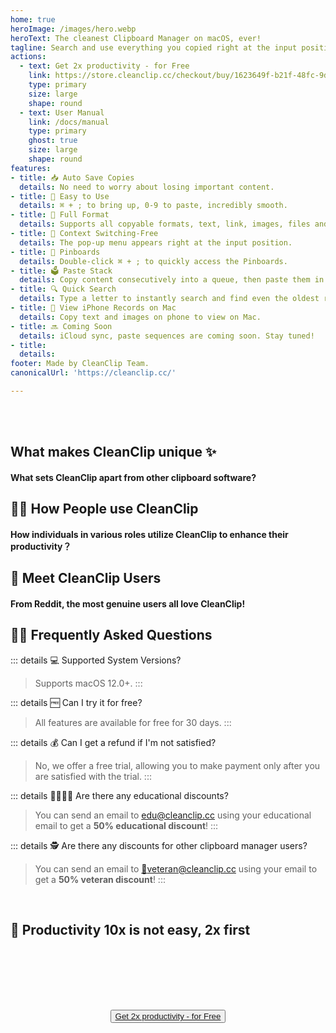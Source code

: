 ```yaml
---
home: true
heroImage: /images/hero.webp
heroText: The cleanest Clipboard Manager on macOS, ever!
tagline: Search and use everything you copied right at the input position, not in the menu bar 1000 miles away.
actions:
  - text: Get 2x productivity - for Free
    link: https://store.cleanclip.cc/checkout/buy/1623649f-b21f-48fc-9d3d-1c6b2665bd6f
    type: primary
    size: large
    shape: round
  - text: User Manual
    link: /docs/manual
    type: primary
    ghost: true
    size: large
    shape: round
features:
- title: 📥 Auto Save Copies
  details: No need to worry about losing important content.
- title: 🚀 Easy to Use
  details: ⌘ + ; to bring up, 0-9 to paste, incredibly smooth.
- title: 🌈 Full Format
  details: Supports all copyable formats, text, link, images, files and more.
- title: 🧲 Context Switching-Free
  details: The pop-up menu appears right at the input position.
- title: 📌 Pinboards
  details: Double-click ⌘ + ; to quickly access the Pinboards.
- title: 🗳️ Paste Stack
  details: Copy content consecutively into a queue, then paste them in order
- title: 🔍 Quick Search
  details: Type a letter to instantly search and find even the oldest records.
- title: 📱 View iPhone Records on Mac
  details: Copy text and images on phone to view on Mac.
- title: 🔜 Coming Soon
  details: iCloud sync, paste sequences are coming soon. Stay tuned!
- title: 
  details: 
footer: Made by CleanClip Team.
canonicalUrl: 'https://cleanclip.cc/'

---
```


</br>
</br>

<div class="segments">
  <div class="usp">

  ## What makes CleanClip unique ✨
  #### What sets CleanClip apart from other clipboard software?

  <usp-Usp/>

  </div>
  
  <div class="usecase">

  ## 👩‍💻 How People use CleanClip
  #### How individuals in various roles utilize CleanClip to enhance their productivity？

  <usecase-UseCases/>

  </div>

  <div class="comments">

  ## 🎉 Meet CleanClip Users
  #### From Reddit, the most genuine users all love CleanClip!

  <MeetUsers/>

  </div>

  <div class="faq">
  <div>

  ## 🙋🏻 Frequently Asked Questions

::: details 💻 Supported System Versions?
> Supports macOS 12.0+.
:::

::: details 🆓 Can I try it for free?
> All features are available for free for 30 days.
:::

::: details 💰 Can I get a refund if I'm not satisfied?
  > No, we offer a free trial, allowing you to make payment only after you are satisfied with the trial.
:::

::: details 👩‍🎓🧑‍🎓 Are there any educational discounts?
  > You can send an email to <a href="mailto:edu@cleanclip.cc?subject=%5Bedu%20discount%5D%20Requesting%20Discount%20Code%20for%2050%25%20Off%20CleanClip%20License&body=Requesting%20Discount%20Code%20for%2050%25%20Off%20CleanClip%20License">edu@cleanclip.cc</a> using your educational email to get a **50% educational discount**!
:::

::: details 🕵️ Are there any discounts for other clipboard manager users?
  > You can send an email to <a href="mailto:veteran@cleanclip.cc?subject=%5Bveteran%20discount%5D%20Requesting%20Discount%20Code%20for%2050%25%20Off%20CleanClip%20License&body=Hello%20CleanClips%2C%0A%0AI%20have%20previously%20purchased%20other%20clipboard%20management%20software%20and%20I%20am%20requesting%20a%2050%25%20discount%20on%20the%20CleanClip%20License.%0A%0AThe%20link%20to%20the%20one%20I%20used%3A%20%5Blink%5D%0A%0AHere%20is%20the%20purchase%20receipt%3A%20%5BScreenshots%5D">📮veteran@cleanclip.cc</a> using your email to get a **50% veteran discount**!
:::

  </div>
  </div>

  <div class="encourage">
  </br>

  ## 🚀 Productivity 10x is not easy, 2x first

  </br>
  </br>

  <div style="display: flex; justify-content: center;">
    <div style="text-align: center">
      <!-- <img src="/images/twitter_card.webp"/> -->
      <button type="button" class="ant-btn ant-btn-primary ant-btn-round ant-btn-lg" style="margin-top: 64px">
        <a href="https://cleanclip.cc/releases/download/v1.2.2/CleanClip.dmg" target="_blank">
                      Get 2x productivity - for Free
        </a>
      </button>
    </div>
  </div>

  </br>
  </br>
  </br>
  </div>

</div>